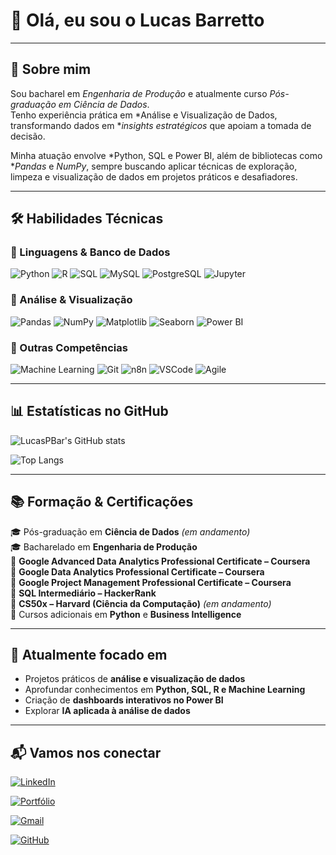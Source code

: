 # 👋 Olá, eu sou o Lucas Barretto

---

## 🚀 Sobre mim  

Sou bacharel em *Engenharia de Produção* e atualmente curso *Pós-graduação em Ciência de Dados*.  
Tenho experiência prática em *Análise e Visualização de Dados, transformando dados em **insights estratégicos* que apoiam a tomada de decisão.  

Minha atuação envolve *Python, SQL e Power BI, além de bibliotecas como **Pandas* e *NumPy*, sempre buscando aplicar técnicas de exploração, limpeza e visualização de dados em projetos práticos e desafiadores.  

---

## 🛠️ Habilidades Técnicas  

### 🔹 Linguagens & Banco de Dados  
![Python](https://img.shields.io/badge/Python-3776AB?style=for-the-badge&logo=python&logoColor=white)
![R](https://img.shields.io/badge/R-276DC3?style=for-the-badge&logo=r&logoColor=white)
![SQL](https://img.shields.io/badge/SQL-336791?style=for-the-badge&logo=postgresql&logoColor=white)
![MySQL](https://img.shields.io/badge/MySQL-4479A1?style=for-the-badge&logo=mysql&logoColor=white)
![PostgreSQL](https://img.shields.io/badge/PostgreSQL-336791?style=for-the-badge&logo=postgresql&logoColor=white)
![Jupyter](https://img.shields.io/badge/Jupyter-F37626.svg?style=for-the-badge&logo=Jupyter&logoColor=white)

### 🔹 Análise & Visualização  
![Pandas](https://img.shields.io/badge/Pandas-150458?style=for-the-badge&logo=pandas&logoColor=white)
![NumPy](https://img.shields.io/badge/NumPy-013243?style=for-the-badge&logo=numpy&logoColor=white)
![Matplotlib](https://img.shields.io/badge/Matplotlib-11557c?style=for-the-badge&logo=plotly&logoColor=white)
![Seaborn](https://img.shields.io/badge/Seaborn-4c8cbf?style=for-the-badge&logo=python&logoColor=white)
![Power BI](https://img.shields.io/badge/Power%20BI-F2C811?style=for-the-badge&logo=powerbi&logoColor=black)

### 🔹 Outras Competências  
![Machine Learning](https://img.shields.io/badge/Machine%20Learning-102230?style=for-the-badge&logo=tensorflow&logoColor=white)
![Git](https://img.shields.io/badge/Git-F05032?style=for-the-badge&logo=git&logoColor=white)
![n8n](https://img.shields.io/badge/n8n-EA4C89?style=for-the-badge&logo=n8n&logoColor=white)
![VSCode](https://img.shields.io/badge/VS%20Code-0078d7?style=for-the-badge&logo=visualstudiocode&logoColor=white)
![Agile](https://img.shields.io/badge/Agile-FF6F00?style=for-the-badge&logo=scrumalliance&logoColor=white)

---

## 📊 Estatísticas no GitHub

<!-- Estatísticas de contribuição -->
![LucasPBar's GitHub stats](https://github-readme-stats.vercel.app/api?username=LucasPBar&show_icons=true&theme=dark)

<!-- Linguagens mais usadas -->
![Top Langs](https://github-readme-stats.vercel.app/api/top-langs/?username=LucasPBar&langs_count=8&theme=dark)



</div>

---

## 📚 Formação & Certificações  

🎓 Pós-graduação em **Ciência de Dados** *(em andamento)*  
🎓 Bacharelado em **Engenharia de Produção**  
📜 **Google Advanced Data Analytics Professional Certificate – Coursera**  
📜 **Google Data Analytics Professional Certificate – Coursera**  
📜 **Google Project Management Professional Certificate – Coursera**  
📜 **SQL Intermediário – HackerRank**  
📜 **CS50x – Harvard (Ciência da Computação)** *(em andamento)*  
📜 Cursos adicionais em **Python** e **Business Intelligence**  

---

## 🌱 Atualmente focado em  

- Projetos práticos de **análise e visualização de dados**  
- Aprofundar conhecimentos em **Python, SQL, R e Machine Learning**  
- Criação de **dashboards interativos no Power BI**  
- Explorar **IA aplicada à análise de dados**  

---

## 📬 Vamos nos conectar

[![LinkedIn](https://img.shields.io/badge/LinkedIn-Lucas%20Pimenta-0A66C2?style=for-the-badge&logo=linkedin&logoColor=white)](https://www.linkedin.com/in/lucaspimentabarretto/)

[![Portfólio](https://img.shields.io/badge/Portf%C3%B3lio-Data%20Science-6f42c1?style=for-the-badge&logo=About.me&logoColor=white)](https://www.datascienceportfol.io/lucaspimenta1805)

[![Gmail](https://img.shields.io/badge/Email-lucaspimenta@email.com-D14836?style=for-the-badge&logo=gmail&logoColor=white)](mailto:lucaspimenta@email.com)

[![GitHub](https://img.shields.io/badge/GitHub-LucasPBar-181717?style=for-the-badge&logo=github&logoColor=white)](https://github.com/LucasPBar)


